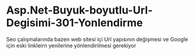 # Asp.Net-Buyuk-boyutlu-Url-Degisimi-301-Yonlendirme
Seo çalışmalarında bazen web sitesi içi Url yapısının değişmesi ve Google için eski linkleirn yenilerine yönlendirilmesi gerekiyor
